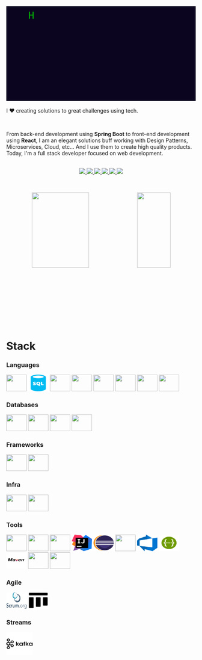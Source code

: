 <img  src="https://github.com/JAlexSouza/JAlexSouza/blob/main/outputgreeting.gif" alt="Greatings!">

<p align="left">I ❤️ creating solutions to great challenges using tech.</p>
<br> 
<p>From back-end development using <strong>Spring Boot</strong> to front-end development using <strong>React</strong>, I am an elegant solutions buff working with Design Patterns, Microservices, Cloud, etc...   And I use them to create high quality products. Today, I'm a full stack developer focused on web development.</p>&nbsp;

<div align="center">
  <a href="https://wa.me/5581985077328">
    <img src="https://img.shields.io/badge/WhatsApp-25D366?style=for-the-badge&logo=whatsapp&logoColor=white" target="_blank" />
  </a>
  <a href="https://www.linkedin.com/in/j-alex-souza" >
    <img src="https://img.shields.io/badge/LinkedIn-0077B5?style=for-the-badge&logo=linkedin&logoColor=white" target="_blank" />
  </a>
  <a href="https://medium.com/@alexsouza_kb">
    <img src="https://img.shields.io/badge/Medium-12100E?style=for-the-badge&logo=medium&logoColor=white" target="_blank" />
  </a>
  <a href="mailto:alexsouza_kb@outlook.com" >
    <img src="https://img.shields.io/badge/Microsoft_Outlook-0078D4?style=for-the-badge&logo=microsoft-outlook&logoColor=white" target="_blank" />
  </a>  
  <a href="mailto:alexkb.souza@gmail.com" >
    <img src="https://img.shields.io/badge/Gmail-D14836?style=for-the-badge&logo=gmail&logoColor=white" target="_blank" />
  </a>
  <a href="https://t.me/JAlexSouza">
    <img src="https://img.shields.io/badge/Telegram-2CA5E0?style=for-the-badge&logo=telegram&logoColor=white" target="_blank" />
  </a>
</div>

##

<br>

<div  align="center" style="margin-bottom:100px">
  <img height=200 width=55%  color="white" align="center" src="https://github-readme-stats.vercel.app/api?username=JAlexSouza&hide=issues,contribs&show=reviews,prs_merged,prs_merged_percentage&show_icons=true&theme=dark" />
  <img height=200 width=42%  align="center" src="https://github-readme-stats.vercel.app/api/top-langs?username=JAlexSouza&langs_count=20&layout=donut&theme=dark" />
</div>

<br>
<br>
<br>

<h1>Stack</h1>

<h3>Languages</h3>
<div>
  <img height="44" width="54" src="https://cdn.jsdelivr.net/gh/devicons/devicon/icons/java/java-original-wordmark.svg" />
  <img height="44" width="54" src="https://github.com/JAlexSouza/JAlexSouza/blob/main/images/sql-database-generic-svgrepo-com.svg"  alt="SQL" />
  <img height="44" width="54" src="https://cdn.jsdelivr.net/gh/devicons/devicon/icons/javascript/javascript-original.svg" />
  <img height="44" width="54" src="https://cdn.jsdelivr.net/gh/devicons/devicon/icons/typescript/typescript-original.svg" />
  <img height="44" width="54" src="https://cdn.jsdelivr.net/gh/devicons/devicon/icons/python/python-original-wordmark.svg" />
  <img height="44" width="54" src="https://cdn.jsdelivr.net/gh/devicons/devicon/icons/html5/html5-original-wordmark.svg" />
  <img height="44" width="54" src="https://cdn.jsdelivr.net/gh/devicons/devicon/icons/css3/css3-original-wordmark.svg" />
  <img height="44" width="54" src="https://cdn.jsdelivr.net/gh/devicons/devicon/icons/groovy/groovy-original.svg" />  
</div>

<h3>Databases</h3>
<div>
  <img height="44" width="54" src="https://cdn.jsdelivr.net/gh/devicons/devicon/icons/oracle/oracle-original.svg" />
  <img height="44" width="54" src="https://cdn.jsdelivr.net/gh/devicons/devicon/icons/postgresql/postgresql-original-wordmark.svg" />
  <img height="44" width="54" src="https://cdn.jsdelivr.net/gh/devicons/devicon/icons/mongodb/mongodb-original-wordmark.svg" />
  <img height="44" width="54" src="https://cdn.jsdelivr.net/gh/devicons/devicon/icons/redis/redis-original-wordmark.svg" />
</div>

<h3>Frameworks</h3>
<div>
  <img height="44" width="54" src="https://cdn.jsdelivr.net/gh/devicons/devicon/icons/spring/spring-original-wordmark.svg" />
  <img height="44" width="54" src="https://cdn.jsdelivr.net/gh/devicons/devicon/icons/react/react-original-wordmark.svg" />
</div>

<h3>Infra</h3>
<div>
  <img height="44" width="54" src="https://cdn.jsdelivr.net/gh/devicons/devicon/icons/docker/docker-original-wordmark.svg" />
  <img height="44" width="54" src="https://cdn.jsdelivr.net/gh/devicons/devicon/icons/kubernetes/kubernetes-plain-wordmark.svg" />
</div>

<h3>Tools</h3>
<div>
  <img height="44" width="54" src="https://cdn.jsdelivr.net/gh/devicons/devicon/icons/git/git-plain-wordmark.svg" />
  <img height="44" width="54" src="https://cdn.jsdelivr.net/gh/devicons/devicon/icons/github/github-original-wordmark.svg" />
  <img height="44" width="54" src="https://cdn.jsdelivr.net/gh/devicons/devicon/icons/gitlab/gitlab-original-wordmark.svg" />  
  <img height="44" width="54" src="https://github.com/JAlexSouza/JAlexSouza/blob/main/images/jb-intellij-idea-svgrepo-com.svg"  alt="Intellij" />
  <img height="44" width="54" src="https://github.com/JAlexSouza/JAlexSouza/blob/main/images/eclipse-icon-svgrepo-com.svg"  alt="Eclipse" />
  <img height="44" width="54" src="https://cdn.jsdelivr.net/gh/devicons/devicon/icons/vscode/vscode-original-wordmark.svg" />
  <img height="44" width="54" src="https://github.com/JAlexSouza/JAlexSouza/blob/main/images/azure-devops.svg"  alt="Azure DevOps" />
  <img height="44" width="54" src="https://github.com/JAlexSouza/JAlexSouza/blob/main/images/swagger-svgrepo-com.svg"  alt="Swagger" />
  <img height="44" width="54" src="https://github.com/JAlexSouza/JAlexSouza/blob/main/images/maven-svgrepo-com.svg"  alt="Maven" />
  <img height="44" width="54" src="https://cdn.jsdelivr.net/gh/devicons/devicon/icons/jira/jira-original-wordmark.svg" />
  <img height="44" width="54" src="https://cdn.jsdelivr.net/gh/devicons/devicon/icons/confluence/confluence-original-wordmark.svg" />
</div>

<h3>Agile</h3>
<div style="display: inline_block"> 
  <img height="44" width="54" src="https://github.com/JAlexSouza/JAlexSouza/blob/main/images/scrumorg-1.svg"  alt="Scrum" />
  <img height="44" width="54" src="https://github.com/JAlexSouza/JAlexSouza/blob/main/images/kanban-svgrepo-com.svg"  alt="Kanban" />
</div>

<h3>Streams</h3>
<div>
  <img height="60" width="70" src="https://github.com/JAlexSouza/JAlexSouza/blob/main/images/kafka-svgrepo-com.svg"  alt="Kafka" />
</div>

##

